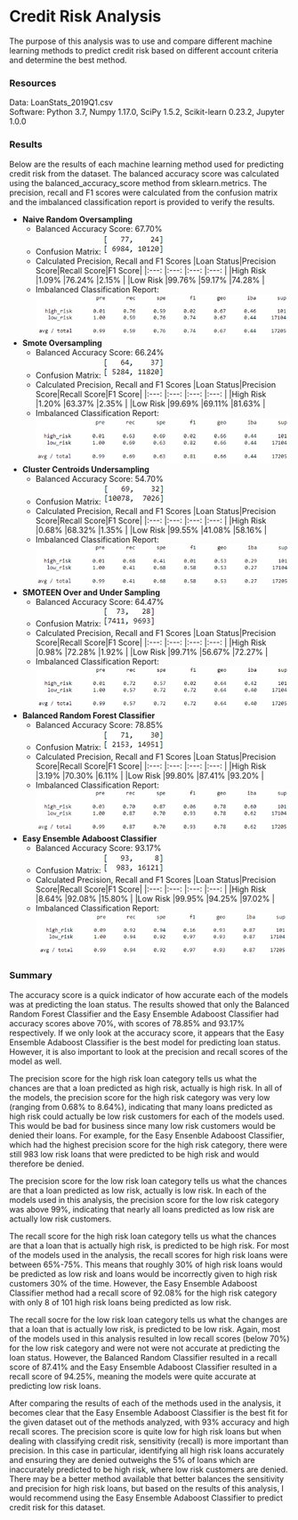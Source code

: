 # Credit Risk Analysis
The purpose of this analysis was to use and compare different machine learning methods to predict credit risk based on different account criteria and determine the best method.

### Resources
Data: LoanStats_2019Q1.csv </br>
Software: Python 3.7, Numpy 1.17.0, SciPy 1.5.2, Scikit-learn 0.23.2, Jupyter 1.0.0

### Results
Below are the results of each machine learning method used for predicting credit risk from the dataset.  The balanced accuracy score was calculated using the balanced_accuracy_score method from sklearn.metrics.  The precision, recall and F1 scores were calculated from the confusion matrix and the imbalanced classification report is provided to verify the results.
- **Naive Random Oversampling**
  - Balanced Accuracy Score: 67.70%
  - Confusion Matrix: ![Oversampling_Matrix](Results/Oversampling_Matrix.png)
  - Calculated Precision, Recall and F1 Scores
    |Loan Status|Precision Score|Recall Score|F1 Score|
    |:---:      |:---:          |:---:       |:---:   |
    |High Risk  |1.09%          |76.24%      |2.15%   |
    |Low Risk   |99.76%         |59.17%      |74.28%  |
  - Imbalanced Classification Report: </br>
    ![Oversampling](Results/Oversampling.png)
- **Smote Oversampling**
  - Balanced Accuracy Score: 66.24%
  - Confusion Matrix: ![SMOTE_Matrix](Results/SMOTE_Matrix.png)
  - Calculated Precision, Recall and F1 Scores
    |Loan Status|Precision Score|Recall Score|F1 Score|
    |:---:      |:---:          |:---:       |:---:   |
    |High Risk  |1.20%          |63.37%      |2.35%   |
    |Low Risk   |99.69%         |69.11%      |81.63%  |
  - Imbalanced Classification Report: </br>
    ![Smote](Results/SMOTE.png)
- **Cluster Centroids Undersampling**
  - Balanced Accuracy Score: 54.70%
  - Confusion Matrix: ![Undersampling_Matrix](Results/Undersampling_Matrix.png)
  - Calculated Precision, Recall and F1 Scores
    |Loan Status|Precision Score|Recall Score|F1 Score|
    |:---:      |:---:          |:---:       |:---:   |
    |High Risk  |0.68%          |68.32%      |1.35%   |
    |Low Risk   |99.55%         |41.08%      |58.16%  |
  - Imbalanced Classification Report: </br>
    ![Undersampling](Results/Undersampling.png)
- **SMOTEEN Over and Under Sampling**
  - Balanced Accuracy Score: 64.47%
  - Confusion Matrix: ![SMOTEEN_Matrix](Results/SMOTEEN_Matrix.png)
  - Calculated Precision, Recall and F1 Scores
    |Loan Status|Precision Score|Recall Score|F1 Score|
    |:---:      |:---:          |:---:       |:---:   |
    |High Risk  |0.98%          |72.28%      |1.92%   |
    |Low Risk   |99.71%         |56.67%      |72.27%  |
  - Imbalanced Classification Report: </br>
    ![SMOTEEN](Results/SMOTEEN.png)
- **Balanced Random Forest Classifier**
  - Balanced Accuracy Score: 78.85%
  - Confusion Matrix: ![RandomForest_Matrix](Results/RandomForest_Matrix.png)
  - Calculated Precision, Recall and F1 Scores
    |Loan Status|Precision Score|Recall Score|F1 Score|
    |:---:      |:---:          |:---:       |:---:   |
    |High Risk  |3.19%          |70.30%      |6.11%   |
    |Low Risk   |99.80%         |87.41%      |93.20%  |
  - Imbalanced Classification Report: </br>
    ![RandomForest](Results/RandomForest.png)
- **Easy Ensemble Adaboost Classifier**
  - Balanced Accuracy Score: 93.17%
  - Confusion Matrix: ![EasyEnsemble_Matrix](Results/EasyEnsemble_Matrix.png)
  - Calculated Precision, Recall and F1 Scores
    |Loan Status|Precision Score|Recall Score|F1 Score|
    |:---:      |:---:          |:---:       |:---:   |
    |High Risk  |8.64%          |92.08%      |15.80%  |
    |Low Risk   |99.95%         |94.25%      |97.02%  |
  - Imbalanced Classification Report: </br>
    ![EasyEnsemble](Results/EasyEnsemble.png)

### Summary
The accuracy score is a quick indicator of how accurate each of the models was at predicting the loan status.  The results showed that only the Balanced Random Forest Classifier and the Easy Ensemble Adaboost Classifier had accuracy scores above 70%, with scores of 78.85% and 93.17% respectively.  If we only look at the accuracy score, it appears that the Easy Ensemble Adaboost Classifier is the best model for predicting loan status.  However, it is also important to look at the precision and recall scores of the model as well.

The precision score for the high risk loan category tells us what the chances are that a loan predicted as high risk, actually is high risk.  In all of the models, the precision score for the high risk category was very low (ranging from 0.68% to 8.64%), indicating that many loans predicted as high risk could actually be low risk customers for each of the models used.  This would be bad for business since many low risk customers would be denied their loans.  For example, for the Easy Ensenble Adaboost Classifier, which had the highest precision score for the high risk category, there were still 983 low risk loans that were predicted to be high risk and would therefore be denied.

The precision score for the low risk loan category tells us what the chances are that a loan predicted as low risk, actually is low risk.  In each of the models used in this analysis, the precision score for the low risk category was above 99%, indicating that nearly all loans predicted as low risk are actually low risk customers.

The recall score for the high risk loan category tells us what the chances are that a loan that is actually high risk, is predicted to be high risk.  For most of the models used in the analysis, the recall scores for high risk loans were between 65%-75%. This means that roughly 30% of high risk loans would be predicted as low risk and loans would be incorrectly given to high risk customers 30% of the time.  However, the Easy Ensemble Adaboost Classifier method had a recall score of 92.08% for the high risk category with only 8 of 101 high risk loans being predicted as low risk.

The recall socre for the low risk loan category tells us what the changes are that a loan that is actually low risk, is predicted to be low risk.  Again, most of the models used in this analysis resulted in low recall scores (below 70%) for the low risk category and were not were not accurate at predicting the loan status.  However, the Balanced Random Classifier resulted in a recall score of 87.41% and the Easy Ensemble Adaboost Classifier resulted in a recall score of 94.25%, meaning the models were quite accurate at predicting low risk loans.

After comparing the results of each of the methods used in the analysis, it becomes clear that the Easy Ensemble Adaboost Classifier is the best fit for the given dataset out of the methods analyzed, with 93% accuracy and high recall scores.  The precision score is quite low for high risk loans but when dealing with classifying credit risk, sensitivity (recall) is more important than precision.  In this case in particular, identifying all high risk loans accurately and ensuring they are denied outweighs the 5% of loans which are inaccurately predicted to be high risk, where low risk customers are denied.  There may be a better method available that better balances the sensitivity and precision for high risk loans, but based on the results of this analysis, I would recommend using the Easy Ensemble Adaboost Classifier to predict credit risk for this dataset.
